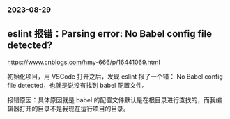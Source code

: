 ### 2023-08-29

## eslint 报错：Parsing error: No Babel config file detected?

https://www.cnblogs.com/hmy-666/p/16441069.html

初始化项目，用 VSCode 打开之后，发现 eslint 报了一个错： No Babel config file detected，也就是说没有找到 babel 配置文件。

报错原因：具体原因就是 babel 的配置文件默认是在根目录进行查找的，而我编辑器打开的目录不是我现在运行项目的目录。
